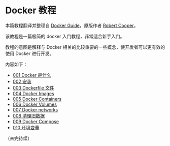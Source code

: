 # Docker 教程

本篇教程翻译并整理自 [Docker Guide](https://robertcooper.me/post/docker-guide)，原版作者 [Robert Cooper](https://twitter.com/robertcooper_rc)。

该教程是一篇极简的 docker 入门教程，非常适合新手入门。

教程的意图是解释与 Docker 相关的比较重要的一些概念，使开发者可以更有效的使用 Docker 进行开发。

内容如下：

- [001 Docker 是什么](https://pengfeixc.com/tutorial/docker/what-is-docker)
- [002 安装](https://pengfeixc.com/tutorial/docker/install-docker)
- [003 Dockerfile 文件](https://pengfeixc.com/tutorial/docker/dockerfile)
- [004 Docker Images](https://pengfeixc.com/tutorial/docker/docker-image)
- [005 Docker Containers](https://pengfeixc.com/tutorial/docker/docker-containers)
- [006 Docker Volumes](https://pengfeixc.com/tutorial/docker/docker-volumes)
- [007 Docker networks](https://pengfeixc.com/tutorial/docker/docker-networks)
- [008 清理旧数据](https://pengfeixc.com/tutorial/docker/how-to-clean-docker)
- [009 Docker Compose](https://pengfeixc.com/tutorial/docker/compose)
- [010 环境变量](https://pengfeixc.com/tutorial/docker/environment-variable)

（未完待续）
